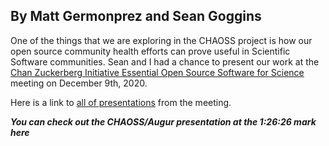 ## By Matt Germonprez and Sean Goggins

One of the things that we are exploring in the CHAOSS project is how our open source community health efforts can prove useful in Scientific Software communities. Sean and I had a chance to present our work at the [Chan Zuckerberg Initiative Essential Open Source Software for Science](https://chanzuckerberg.com/eoss/) meeting on December 9th, 2020.

Here is a link to [all of presentations](https://fast.wistia.net/embed/channel/pqn9eh9v7p?wchannelid=pqn9eh9v7p) from the meeting.

***You can check out the CHAOSS/Augur presentation at the 1:26:26 mark here***
